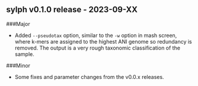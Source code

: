 
## sylph v0.1.0 release - 2023-09-XX

###Major

- Added `--pseudotax` option, similar to the `-w` option in mash screen, where k-mers are assigned to the highest ANI genome so redundancy is removed. The output is a very rough taxonomic classification of the sample. 

###Minor

- Some fixes and parameter changes from the v0.0.x releases. 
